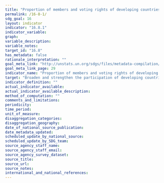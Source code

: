 ```yaml
---
title: "Proportion of members and voting rights of developing countries in international organizations"
permalink: /16-8-1/
sdg_goal: 16
layout: indicator
indicator: "16.8.1"
indicator_variable: 
graph: 
variable_description: 
variable_notes: 
target_id: "16.8"
has_metadata: false
rationale_interpretation: ""
goal_meta_link: "http://unstats.un.org/sdgs/files/metadata-compilation/Metadata-Goal-16.pdf"
goal_meta_link_page: 29
indicator_name: "Proportion of members and voting rights of developing countries in international organizations"
target: "Broaden and strengthen the participation of developing countries in the institutions of global governance."
indicator_definition: ""
actual_indicator_available: 
actual_indicator_available_description: 
method_of_computation: ""
comments_and_limitations: 
periodicity: 
time_period: 
unit_of_measure: 
disaggregation_categories: 
disaggregation_geography: 
date_of_national_source_publication: 
date_metadata_updated: 
scheduled_update_by_national_source: 
scheduled_update_by_SDG_team: 
source_agency_staff_name: 
source_agency_staff_email: 
source_agency_survey_dataset: 
source_title: 
source_url: 
source_notes: 
international_and_national_references: 
---
```


